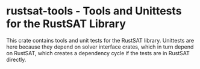 <!-- cargo-rdme start -->

# rustsat-tools - Tools and Unittests for the RustSAT Library

This crate contains tools and unit tests for the RustSAT library.
Unittests are here because they depend on solver interface crates, which in turn depend on RustSAT, which creates a dependency cycle if the tests are in RustSAT directly.

<!-- cargo-rdme end -->
